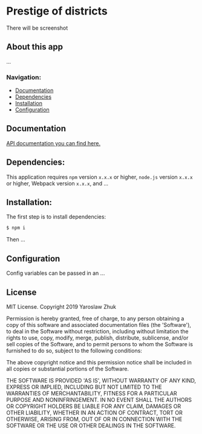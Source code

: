 # Prestige of districts
  There will be screenshot
## About this app
  ...

### Navigation:

* [Documentation](#documentation)
* [Dependencies](#dependencies)
* [Installation](#installation)
* [Configuration](#configuration)

## Documentation

 [API documentation you can find here.](https://yarosj.github.io/PdGraphDoc/)

## Dependencies:

This application requires `npm` version `x.x.x` or higher,  `node.js` version `x.x.x` or higher, Webpack version `x.x.x`, and ...

## Installation:

The first step is to install dependencies:

```sh
$ npm i
```

Then ...

## Configuration

Config variables can be passed in an ...

## License

MIT License. Copyright 2019 Yaroslaw Zhuk

Permission is hereby granted, free of charge, to any person obtaining
a copy of this software and associated documentation files (the
'Software'), to deal in the Software without restriction, including
without limitation the rights to use, copy, modify, merge, publish,
distribute, sublicense, and/or sell copies of the Software, and to
permit persons to whom the Software is furnished to do so, subject to
the following conditions:

The above copyright notice and this permission notice shall be
included in all copies or substantial portions of the Software.

THE SOFTWARE IS PROVIDED 'AS IS', WITHOUT WARRANTY OF ANY KIND,
EXPRESS OR IMPLIED, INCLUDING BUT NOT LIMITED TO THE WARRANTIES OF
MERCHANTABILITY, FITNESS FOR A PARTICULAR PURPOSE AND NONINFRINGEMENT.
IN NO EVENT SHALL THE AUTHORS OR COPYRIGHT HOLDERS BE LIABLE FOR ANY
CLAIM, DAMAGES OR OTHER LIABILITY, WHETHER IN AN ACTION OF CONTRACT,
TORT OR OTHERWISE, ARISING FROM, OUT OF OR IN CONNECTION WITH THE
SOFTWARE OR THE USE OR OTHER DEALINGS IN THE SOFTWARE.
